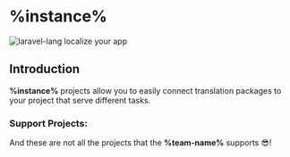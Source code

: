 # %instance%

![laravel-lang localize your app](https://preview.dragon-code.pro/laravel-lang/localize-your-app.svg?brand=laravel&preposition=with&mode=dark)

## Introduction

**%instance%** projects allow you to easily connect translation packages to your project that serve different tasks.

### Support Projects:

<include from="lists-laravel-projects.topic" element-id="lists-laravel-projects"/>

And these are not all the projects that the **%team-name%** supports 😎!
